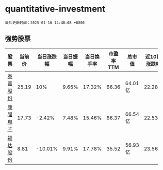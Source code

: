 # quantitative-investment

`最后更新时间：2025-01-16 14:40:08 +0800`

## 强势股票

|股票|当前价|当日涨跌幅|当日振幅|当日换手率|市盈率TTM|总市值|近10日涨跌幅|
|----|----|----|----|----|----|----|----|
|[泰嘉股份](https://xueqiu.com/S/SZ002843)|25.19|10%|9.65%|17.32%|66.36|64.01亿|22.28%|
|[康强电子](https://xueqiu.com/S/SZ002119)|17.73|-2.42%|7.48%|15.46%|66.37|66.54亿|22.53%|
|[福达股份](https://xueqiu.com/S/SH603166)|8.81|-10.01%|9.91%|17.78%|35.52|56.93亿|23.56%|
